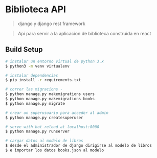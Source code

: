 # Biblioteca API

> django y django rest framework

> Api para servir a la aplicacion de biblioteca construida en react

## Build Setup

```bash
# instalar un entorno virtual de python 3.x
$ python3 -m venv virtualenv

# instalar dependencias
$ pip install -r requirements.txt

# correr las migracions -  
$ python manage.py makemigrations users 
$ python manage.py makemigrations books 
$ python manage.py migrate

# crear un superusuario para acceder al admin
$ python manage.py createsuperuser

# serve with hot reload at localhost:8000
$ python manage.py runserver

# cargar datos al modelo de libros
$ desde el administrador de django dirigirse al modelo de libros
$ e importar los datos books.json al modelo





```

